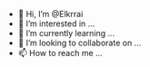 - 👋 Hi, I’m @Elkrrai
- 👀 I’m interested in ...
- 🌱 I’m currently learning ...
- 💞️ I’m looking to collaborate on ...
- 📫 How to reach me ...

<!---
Elkrrai/Elkrrai is a ✨ special ✨ repository because its `README.md` (this file) appears on your GitHub profile.
You can click the Preview link to take a look at your changes.
--->
